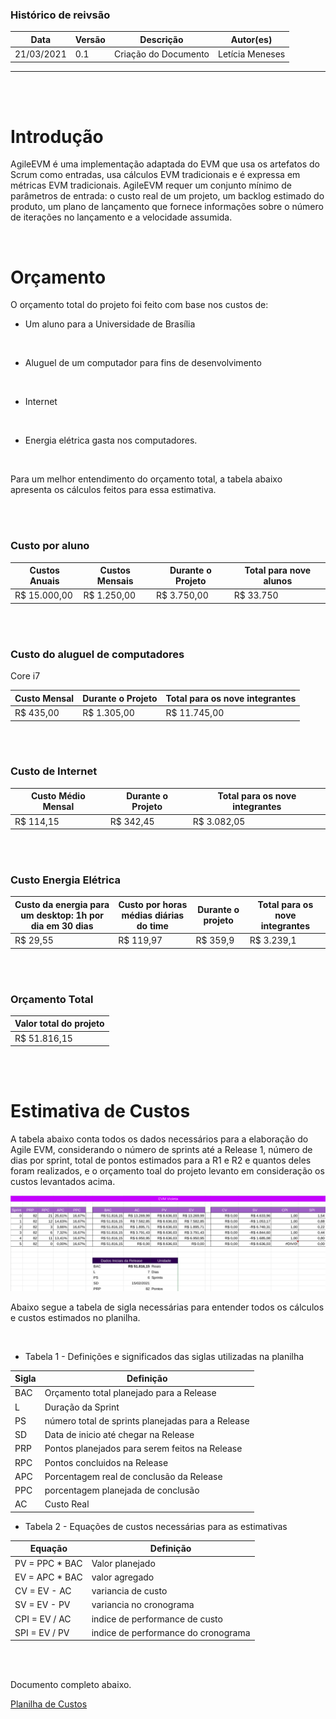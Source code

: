 ### Histórico de reivsão

| Data | Versão | Descrição | Autor(es)|
| -----|--------|-----------|-----------|
| 21/03/2021| 0.1 | Criação do Documento| Letícia Meneses|

----

<br/>
<br/>

# Introdução
AgileEVM é uma implementação adaptada do EVM que usa os artefatos do Scrum como entradas, usa cálculos EVM tradicionais e é expressa em métricas EVM tradicionais. AgileEVM requer um conjunto mínimo de parâmetros de entrada: o custo real de um projeto, um backlog estimado do produto, um plano de lançamento que fornece informações sobre o número de iterações no lançamento e a velocidade assumida.

<br/>

# Orçamento

O orçamento total do projeto foi feito com base nos custos de:
<br/>

- Um aluno para a Universidade de Brasília
<br/>

- Aluguel de um computador para fins de desenvolvimento
<br/>

- Internet
<br/>

- Energia elétrica gasta nos computadores.
<br/>

Para um melhor entendimento do orçamento total, a tabela abaixo apresenta os cálculos feitos para essa estimativa.

<br/>
<br/>

### Custo por aluno

| Custos Anuais | Custos Mensais | Durante o Projeto | Total para nove alunos|
| ------ |------| ------| ------|
| R$ 15.000,00 | R$ 1.250,00 | R$ 3.750,00 | R$ 33.750 |

<br/>
<br/>

### Custo do aluguel de computadores

Core i7

| Custo Mensal | Durante o Projeto | Total para os nove integrantes |
| -----| -----| -----|
| R$ 435,00 | R$ 1.305,00 | R$ 11.745,00|

<br/>
<br/>

### Custo de Internet

| Custo Médio Mensal | Durante o Projeto | Total para os nove integrantes |
| --- | --- | ---- | 
| R$ 114,15 | R$ 342,45 | R$ 3.082,05 |

<br/>
<br/>

### Custo Energia Elétrica

| Custo da energia para um desktop: 1h por dia em 30 dias | Custo por horas médias diárias do time | Durante o projeto | Total para os nove integrantes |
| ---- | ---- | ---- |----|
| R$ 29,55 | R$ 119,97 | R$ 359,9 | R$ 3.239,1 |

<br/>
<br/>

### Orçamento Total


| Valor total do projeto|
|----|
|R$ 51.816,15|


<br/>

<br/>


# Estimativa de Custos

A tabela abaixo conta todos os dados necessários para a elaboração do Agile EVM, considerando o número de sprints até a Release 1, número de dias por sprint, total de pontos estimados para a R1 e R2 e quantos deles foram realizados, e o orçamento toal do projeto levanto em consideração os custos levantados acima.

![Agile-EVM](../../img/agile-evm.png)


Abaixo segue a tabela de sigla necessárias para entender todos os cálculos e custos estimados no planilha.

<br/>

- Tabela 1 - Definições e significados das siglas utilizadas na planilha

| Sigla | Definição |
| ----| ----|
| BAC | Orçamento total planejado para a Release |
| L | Duração da Sprint |
| PS | número total de sprints planejadas para a Release |
| SD | Data de inicio até chegar na Release |
| PRP | Pontos planejados para serem feitos na Release |
| RPC  | Pontos concluidos na Release |
| APC | Porcentagem real de conclusão da Release |
| PPC | porcentagem planejada de conclusão |
| AC | Custo Real | 

- Tabela 2 - Equações de custos necessárias para as estimativas

| Equação | Definição |
| ---- | ---- |
| PV =  PPC * BAC | Valor planejado |
| EV = APC * BAC | valor agregado |
| CV = EV - AC | variancia de custo |
| SV = EV - PV | variancia no cronograma |
| CPI = EV / AC | indice de performance de custo |
| SPI = EV / PV |  indice de performance do cronograma|

<br/>
<br/>

Documento completo abaixo.

[Planilha de Custos](https://docs.google.com/spreadsheets/d/1dYj-PZHi0ITBZ-VZQra5kFcyRHdJVlNIjEtJWjNQENE/edit#gid=653381577)
